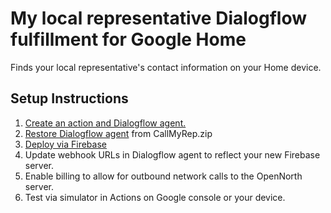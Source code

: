 # My local representative Dialogflow fulfillment for Google Home

Finds your local representative's contact information on your Home device.

## Setup Instructions

1. [Create an action and Dialogflow agent.](https://developers.google.com/actions/dialogflow/project-agent)
1. [Restore Dialogflow agent](https://dialogflow.com/docs/best-practices/import-export-for-versions) from CallMyRep.zip
1. [Deploy via Firebase](https://developers.google.com/actions/dialogflow/deploy-fulfillment)
1. Update webhook URLs in Dialogflow agent to reflect your new Firebase server.
1. Enable billing to allow for outbound network calls to the OpenNorth server.
1. Test via simulator in Actions on Google console or your device.

